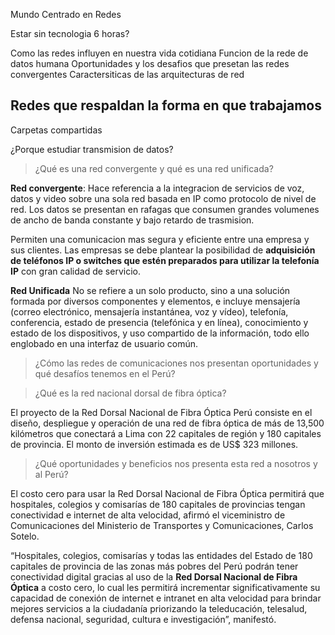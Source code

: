 Mundo Centrado en Redes

Estar sin tecnologia 6 horas?

Como las redes influyen en nuestra vida cotidiana
Funcion de la rede de datos humana
Oportunidades y los desafios que presetan las redes convergentes
Caractersiticas de las arquitecturas de red

## Redes que respaldan la forma en que trabajamos
Carpetas compartidas


¿Porque estudiar transmision de datos?



>  ¿Qué es una red convergente y qué es una red unificada?

**Red convergente**:
Hace referencia a la integracion de servicios de voz, datos y video sobre una sola red basada en IP como protocolo de nivel de red.
Los datos se presentan en rafagas que consumen grandes volumenes de ancho de banda constante y bajo retardo de trasmision.

Permiten una comunicacion mas segura y eficiente entre una empresa y sus clientes. Las empresas se debe plantear la posibilidad de **adquisición de teléfonos IP o switches que estén preparados para utilizar la telefonía IP** con gran calidad de servicio.

**Red Unificada**
No se refiere a un solo producto, sino a una solución formada por diversos componentes y elementos, e incluye mensajería (correo electrónico, mensajería instantánea, voz y vídeo), telefonía, conferencia, estado de presencia (telefónica y en línea), conocimiento y estado de los dispositivos, y uso compartido de la información, todo ello englobado en una interfaz de usuario común.

>  ¿Cómo las redes de comunicaciones nos presentan oportunidades y qué desafíos tenemos en el Perú?



>  ¿Qué es la red nacional dorsal de fibra óptica? 

El proyecto de la Red Dorsal Nacional de Fibra Óptica Perú consiste en el diseño, despliegue y operación de una red de fibra óptica de más de 13,500 kilómetros que conectará a Lima con 22 capitales de región y 180 capitales de provincia. El monto de inversión estimada es de US$ 323 millones.

>  ¿Qué oportunidades y beneficios nos presenta esta red a nosotros y al Perú?

El costo cero para usar la Red Dorsal Nacional de Fibra Óptica permitirá que hospitales, colegios y comisarías de 180 capitales de provincias tengan conectividad e internet de alta velocidad, afirmó el viceministro de Comunicaciones del Ministerio de Transportes y Comunicaciones, Carlos Sotelo.

“Hospitales, colegios, comisarías y todas las entidades del Estado de 180 capitales de provincia de las zonas más pobres del Perú podrán tener conectividad digital gracias al uso de la **Red Dorsal Nacional de Fibra Óptica** a costo cero, lo cual les permitirá incrementar significativamente su capacidad de conexión de internet e intranet en alta velocidad para brindar mejores servicios a la ciudadanía priorizando la teleducación, telesalud, defensa nacional, seguridad, cultura e investigación”, manifestó.